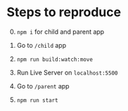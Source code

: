 # Steps to reproduce

0. `npm i` for child and parent app

1. Go to `/child` app
2. `npm run build:watch:move`
3. Run Live Server on `localhost:5500` 
3. Go to `/parent` app
4. `npm run start`